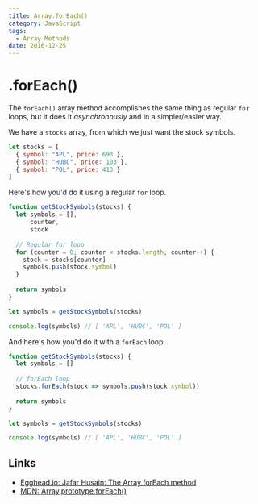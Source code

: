 ```yaml
---
title: Array.forEach()
category: JavaScript
tags:
  - Array Methods
date: 2016-12-25
---
```


# .forEach()

The `forEach()` array method accomplishes the same thing as regular `for` loops, but it does it _asynchronously_ and in a simpler/easier way.

We have a `stocks` array, from which we just want the stock symbols.

```javascript
let stocks = [
  { symbol: "APL", price: 693 },
  { symbol: "HUBC", price: 103 },
  { symbol: "POL", price: 413 }
]
```

Here's how you'd do it using a regular `for` loop.

```javascript
function getStockSymbols(stocks) {
  let symbols = [],
      counter,
      stock
   
  // Regular for loop
  for (counter = 0; counter < stocks.length; counter++) {
    stock = stocks[counter]
    symbols.push(stock.symbol)
  }
  
  return symbols
}

let symbols = getStockSymbols(stocks)

console.log(symbols) // [ 'APL', 'HUBC', 'POL' ]
```

And here's how you'd do it with a `forEach` loop

```javascript
function getStockSymbols(stocks) {
  let symbols = []
  
  // forEach loop
  stocks.forEach(stock => symbols.push(stock.symbol))
  
  return symbols
}

let symbols = getStockSymbols(stocks)

console.log(symbols) // [ 'APL', 'HUBC', 'POL' ]
```


Links
---
- [Egghead.io: Jafar Husain: The Array forEach method](https://egghead.io/lessons/javascript-the-array-foreach-method?course=mastering-asynchronous-programming-the-end-of-the-loop)
- [MDN: Array.prototype.forEach()](https://developer.mozilla.org/en-US/docs/Web/JavaScript/Reference/Global_Objects/Array/forEach)
